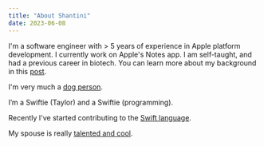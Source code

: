 ```yaml
---
title: "About Shantini"
date: 2023-06-08
---
```


I'm a software engineer with > 5 years of experience in Apple platform development. 
I currently work on Apple's Notes app.
I am self-taught, and had a previous career in biotech. 
You can learn more about my background in this [post](/posts/how-i-got-into-tech/).

I'm very much a [dog person](http://instagram.com/pokeyTails).

I’m a Swiftie (Taylor) and a Swiftie (programming). 

Recently I've started contributing to the [Swift language](https://forums.swift.org/t/pitch-add-equatable-and-hashable-conformance-to-string-views/60449). 

My spouse is really [talented and cool](http://smvyas.github.io). 